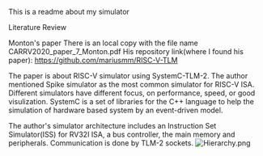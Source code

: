 This is a readme about my simulator

Literature Review

Monton's paper
There is an local copy with the file name CARRV2020_paper_7_Monton.pdf
His repository link(where I found his paper): https://github.com/mariusmm/RISC-V-TLM

The paper is about RISC-V simulator using SystemC-TLM-2. 
The author mentioned Spike simulator as the most common simulator for RISC-V ISA.
Different simulators have different focus, on performance, speed, or good visulization. 
SystemC is a set of libraries for the C++ language to help the simulation of hardware based system by an event-driven model.

The author's simulator architecture includes an Instruction Set Simulator(ISS) for RV32I ISA, a bus controller, the main memory and peripherals. Communication is done by TLM-2 sockets.
![Hierarchy.png](https://github.com/mariusmm/RISC-V-TLM/raw/master/doc/)


